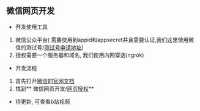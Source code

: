 ## 微信网页开发

- 开发使用工具

1. 微信公众平台(
   需要使用到appid和appsecret并且需要认证,我们这里使用微信的测试号/[测试号申请地址](https://mp.weixin.qq.com/debug/cgi-bin/sandbox?t=sandbox/login))
2. 授权需要一个服务器和域名, 我们使用内网穿透(ngrok)

- 开发流程

1. 首先打开[微信的官网文档](https://developers.weixin.qq.com/doc/offiaccount/Getting_Started/Overview.html)
2. 找到**
   微信网页开发/[网页授权](https://developers.weixin.qq.com/doc/offiaccount/OA_Web_Apps/Wechat_webpage_authorization.html)**


- 待更新, 可查看b站视频
